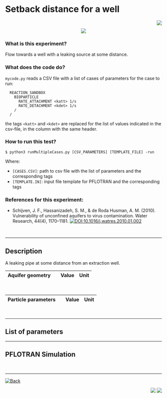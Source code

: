 # Setback distance for a well 

<p align="right" style="font-size:10px;">
<a href="https://github.com/edsaac/bioparticle/tree/master/test/setbackDistanceWell">
	<img src="https://img.shields.io/badge/Find me -in the repo-purple?style=for-the-badge&logo=github">
</a>
</p>

<p align="center" style="font-size:10px;">
<a href="https://github.com/edsaac/bioparticle/tree/master/test/setbackDistanceWell">
	<img src="https://img.shields.io/badge/IsThisWorking&#10067; -NO :(-red ?style=for-the-badge">
</a>
</p>


### What is this experiment?
Flow towards a well with a leaking source at some distance. 

### What does the code do?
`mycode.py` reads a CSV file with a list of cases of parameters for the case to run:

```
  REACTION_SANDBOX
    BIOPARTICLE
      RATE_ATTACHMENT <katt> 1/s
      RATE_DETACHMENT <kdet> 1/s
    /
  /
```
the tags `<katt>` and `<kdet>` are replaced for the list of values indicated in the csv-file, in the column with the same header. 

### How to run this test?
```
$ python3 runMultipleCases.py [CSV_PARAMETERS] [TEMPLATE_FILE] -run
```
Where:
- `[CASES.CSV]`: path to csv file with the list of parameters and the corresponding tags
- `[TEMPLATE.IN]`: input file template for PFLOTRAN and the corresponding tags

### References for this experiment:

- Schijven, J. F., Hassanizadeh, S. M., & de Roda Husman, A. M. (2010). Vulnerability of unconfined aquifers to virus contamination. Water Research, 44(4), 1170–1181. [![DOI:10.1016/j.watres.2010.01.002](https://zenodo.org/badge/DOI/10.1016/j.watres.2010.01.002.svg)](https://linkinghub.elsevier.com/retrieve/pii/S0043135410000126)
<p>&nbsp;</p>

***

## Description

<p>
A leaking pipe at some distance from an extraction well.
</p>

|Aquifer geometry | | Value | Unit |
|---|---|--:|:--|


<p>&nbsp;</p>

|Particle parameters | | Value | Unit |
|---|---|--:|:--|

<p>&nbsp;</p>

***

## **List of parameters**


***

## **PFLOTRAN Simulation**

<p>&nbsp;</p>

_______

<a href="https://edsaac.github.io/bioparticle/listTests.html">
	<img alt="Back" src="https://img.shields.io/badge/&#11013;-Go back-purple?style=for-the-badge">
</a>

<p align="right">
    <img src="https://img.shields.io/badge/Works on-my machine-purple?style=for-the-badge">
    <img src="https://img.shields.io/badge/-&#127802;-purple?style=for-the-badge">
</p>
